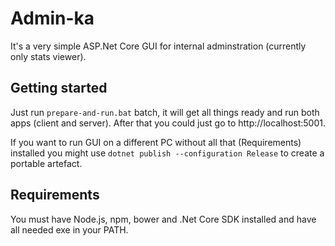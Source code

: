 # Admin-ka

It's a very simple ASP.Net Core GUI for internal adminstration (currently only stats viewer).

## Getting started

Just run `prepare-and-run.bat` batch, it will get all things ready and run both apps (client and server).
After that you could just go to http://localhost:5001.

If you want to run GUI on a different PC without all that (Requirements) installed you might use `dotnet publish --configuration Release` to create a portable artefact.

## Requirements

You must have Node.js, npm, bower and .Net Core SDK installed and have all needed exe in your PATH.
